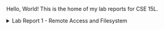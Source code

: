 Hello, World! This is the home of my lab reports for CSE 15L.

<details>
  <summary>Lab Report 1 - Remote Access and Filesystem</summary>

  # `cd`
### No Arguments:
  - <img width="447" alt="Screenshot 2024-01-11 130559" src="https://github.com/Minater247/cse-15l-lab-reports/assets/45747191/f8eff158-274a-4b4f-98c9-f7b4fc86b953">

  - Working directory at runtime: `/home` (ended at `/home`)
  - The command was not given any arguments, and therefore made no changes and simply returned without output.
  - The output is not an error.
### Path to Directory:
  - <img width="149" alt="Screenshot 2024-01-11 130631" src="https://github.com/Minater247/cse-15l-lab-reports/assets/45747191/e024b8e1-01b2-46fc-8948-091aeae8ce72">

  - Working directory at runtime: `/` (ended at `/home`)
  - The command took the directory and expanded the home marker `~` to user `sahara`'s home directory, `/home`. It then changed the working directory to that location, and did not output anything - the only change in view being that the next terminal prompt had the directory as `~` rather than `/`.
  - The output is not an error.
### Path to File:
  - <img width="317" alt="Screenshot 2024-01-11 130636" src="https://github.com/Minater247/cse-15l-lab-reports/assets/45747191/c461d977-faa0-48f4-85b6-b00fb406d45f">

  - Working directory at runtime: `/home`
  - The command took the file, saw that it was not a directory, and knew this was not possible. It proceeded to output that it could not continue.
  - The output was an error, as `bash` (the shell) reported that `cd` (the command) failed to set the working directory (which must be a directory) to a non-directory file descriptor.
  
  # `ls`
### No Arguments:
  - <img width="135" alt="Screenshot 2024-01-11 125501" src="https://github.com/Minater247/cse-15l-lab-reports/assets/45747191/275cb881-3685-45f7-bd57-8dd34816b53f">

  - Working directory at runtime: `/home`
  - The command printed a list of the directories within the working directory. In this case, I have only cloned a single directory, which is present as lecture1.
  - The output is not an error.
    <br>
### Path to Directory:
  - <img width="395" alt="Screenshot 2024-01-11 125506" src="https://github.com/Minater247/cse-15l-lab-reports/assets/45747191/c9acf49c-e282-4c6e-ae17-a9fc8e98508e">

  - Working directory at runtime: `/home`
  - The command printed the contents of the given directory (and will print all directories given, if multiple, separated by spaces). In this case, various system directories are present at the root, such as `/bin` (executables), `/mnt` (drives) and `/dev` (devices).
  - The output is not an error.
    <br>
### Path to File:
  - <img width="269" alt="Screenshot 2024-01-11 125512" src="https://github.com/Minater247/cse-15l-lab-reports/assets/45747191/a6d69c9c-bbc0-40cb-a88e-7a5695366493">

  - Working directory at runtime: `/home`
  - The command printed the path to the file. It did not print the contents of the file, or any information about the file.
  - The output is not an error.
  
  # `cat`
### No Arguments:
  - <img width="168" alt="Screenshot 2024-01-11 131449" src="https://github.com/Minater247/cse-15l-lab-reports/assets/45747191/966dfc0a-2454-4b4e-a62a-0f04ab80826b">

  - Working directory at runtime: `/home`
  - The command tries to read from the stream `stdin`, which in this case points to the terminal. All characters typed are echoed when a newline is given, as I'm guessing the internal representation when reading this is using some form of readLine().
  - The output is not an error.
### Path to Directory:
  - ![image](https://github.com/Minater247/cse-15l-lab-reports/assets/45747191/0b55fed0-7d8e-492a-ada9-a59f80069866)

  - Working directory at runtime: `/home`
  - The command failed to read the contents of the given file descriptor, as it pointed to a directory and was invalid. This would be an application of `ls`, which would internally use `fopendir` rather than `fopen`, which would properly read a directory.
  - The output is an error, as it did not output any contents and simply said that it was a directory (which is invalid input for `cat`.
### Path to File:
  - <img width="455" alt="Screenshot 2024-01-11 131518" src="https://github.com/Minater247/cse-15l-lab-reports/assets/45747191/7fb7c1bf-026a-4819-8e29-735c4acd1bc2">

  - Working directory at runtime: `/home`
  - The command output the contents of the file. Notably, without the trailing newline flag, the shell prefix showed up on the same line as the last bracket!
  - The output is not an error.
</details>
